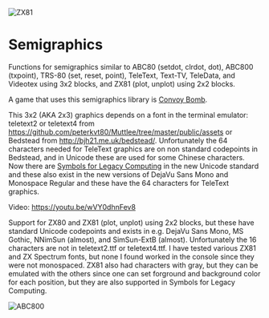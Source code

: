 ![ZX81](https://pbs.twimg.com/media/DVAPoNsVwAAfFRv.jpg:large)
# Semigraphics
Functions for semigraphics similar to ABC80 (setdot, clrdot, dot), ABC800 (txpoint), TRS-80 (set, reset, point), TeleText, 
Text-TV, TeleData, and Videotex using 3x2 blocks, and ZX81 (plot, unplot) using 2x2 blocks.

A game that uses this semigraphics library is [Convoy Bomb](https://github.com/mobluse/convoy-bomb).

This 3x2 (AKA 2x3) graphics depends on a font in the terminal emulator: teletext2 or teletext4 from
https://github.com/peterkvt80/Muttlee/tree/master/public/assets or Bedstead from http://bjh21.me.uk/bedstead/. Unfortunately 
the 64 characters needed for TeleText graphics are on non standard codepoints in Bedstead, and in Unicode these are used for some Chinese 
characters. Now there are [Symbols for Legacy Computing](https://en.wikipedia.org/wiki/Symbols_for_Legacy_Computing) in the new Unicode standard
and these also exist in the new versions of DejaVu Sans Mono and Monospace Regular and these have the 64 characters for TeleText graphics.

Video: https://youtu.be/wVY0dhnFev8

Support for ZX80 and ZX81 (plot, unplot) using 2x2 blocks, but these have standard Unicode codepoints and exists in e.g. DejaVu Sans Mono,
MS Gothic, NNimSun (almost), and SimSun-ExtB (almost). Unfortunately the 16 characters are not in teletext2.ttf or teletext4.ttf. 
I have tested various ZX81 and ZX Spectrum fonts, but none I found worked in the console since they were not monospaced. 
ZX81 also had characters with gray, but they can be emulated with the others since one can set forground and background color for 
each position, but they are also supported in Symbols for Legacy Computing.

![ABC800](https://pbs.twimg.com/media/DU0-hfFX0AIe_LM.jpg:large)
